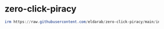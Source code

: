 # zero-click-piracy

```powershell
irm https://raw.githubusercontent.com/eldarab/zero-click-piracy/main/install.ps1 | iex
```